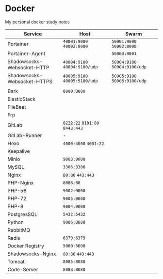 # Docker
My personal docker study notes

| Service                     | Host                             | Swarm                          |
| --------------------------- | -------------------------------- | ------------------------------ |
| Portainer                   | `40001:9000`  `40002:8000`       | `50001:9000`  `50002:8000`     |
| Portainer-Agent             |                                  | `50003:9001`                   |
| Shadowsocks-Websocket-HTTP  | `40004:9100`  `40004:9100/udp`   | `50004:9100`  `50004:9100/udp` |
| Shadowsocks-Websocket-HTTPS | `40005:9100`  `40005:9100/udp`   | `50005:9100`  `50005:9100/udp` |
|                             |                                  |                                |
| Bark                        | `8080:8080`                      |                                |
| ElasticStack                |                                  |                                |
| FileBeat                    |                                  |                                |
| Frp                         |                                  |                                |
| GitLab                      | `8222:22`  `8181:80`  `8443:443` |                                |
| GitLab-Runner               | -                                |                                |
| Hexo                        | `4000:4000` `4001:22`            |                                |
| Keepalive                   |                                  |                                |
| Minio                       | `9003:9000`                      |                                |
| MySQL                       | `3306:3306`                      |                                |
| Nginx                       | `80:80`  `443:443`               |                                |
| PHP-Nginx                   | `8088:80`                        |                                |
| PHP-56                      | `9002:9000`                      |                                |
| PHP-72                      | `9005:9000`                      |                                |
| PHP-8                       | `9004:9000`                      |                                |
| PostgresSQL                 | `5432:5432`                      |                                |
| Python                      | `9006:8080`                      |                                |
| RabbitMQ                    |                                  |                                |
| Redis                       | `6379:6379`                      |                                |
| Docker Registry             | `5000:5000`                      |                                |
| Shadowsocks-Nginx           | `80:80`  `443:443`               |                                |
| Tomcat                      | `8085:8080`                      |                                |
| Code-Server                 | `8083:8080`                      |                                |

